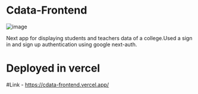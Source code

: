 # Cdata-Frontend
![image](https://user-images.githubusercontent.com/96056167/219875309-d170701b-eaa3-4726-adee-9f543549ecc5.png)

Next app for displaying students and teachers data of a college.Used a sign in and sign up authentication using google next-auth.
# Deployed in vercel
#Link - https://cdata-frontend.vercel.app/
